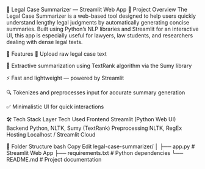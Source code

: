 🧾 Legal Case Summarizer — Streamlit Web App
📌 Project Overview
The Legal Case Summarizer is a web-based tool designed to help users quickly understand lengthy legal judgments by automatically generating concise summaries. Built using Python’s NLP libraries and Streamlit for an interactive UI, this app is especially useful for lawyers, law students, and researchers dealing with dense legal texts.

🚀 Features
📄 Upload raw legal case text

🧠 Extractive summarization using TextRank algorithm via the Sumy library

⚡ Fast and lightweight — powered by Streamlit

🔍 Tokenizes and preprocesses input for accurate summary generation

✅ Minimalistic UI for quick interactions

🛠️ Tech Stack
Layer	Tech Used
Frontend	Streamlit (Python Web UI)
Backend	Python, NLTK, Sumy (TextRank)
Preprocessing	NLTK, RegEx
Hosting	Localhost / Streamlit Cloud

📂 Folder Structure
bash
Copy
Edit
legal-case-summarizer/
│
├── app.py                   # Streamlit Web App
├── requirements.txt         # Python dependencies
└── README.md                # Project documentation
